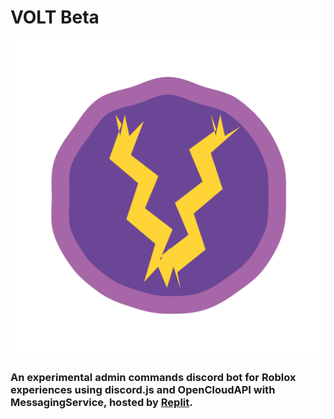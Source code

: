 # VOLT Beta

![image](./VoltLogo.png)

### An **experimental** admin commands discord bot for Roblox experiences using discord.js and OpenCloudAPI with MessagingService, hosted by [Replit](https://replit.com/@pythonlittlegam/VOLT-Beta#index.js).

